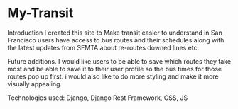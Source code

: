 # My-Transit

Introduction 
I created this site to Make transit easier to understand in San Francisco users have access to bus routes and their schedules along with the latest updates from SFMTA about re-routes downed lines etc.


Future additions. 
I would like users to be able to save which routes they take most and be able to save it to their user profile so the bus times for those routes pop up first. i would also like to do more styling and make it more visually appealing. 

Technologies used:
Django, Django Rest Framework, CSS, JS
